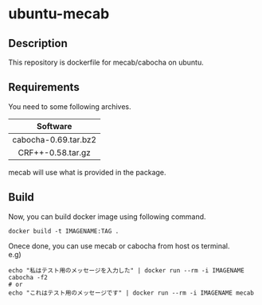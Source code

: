 # ubuntu-mecab

## Description
This repository is dockerfile for mecab/cabocha on ubuntu.

## Requirements
You need to some following archives.

|Software|
|:---------:|
| cabocha-0.69.tar.bz2 |
| CRF++-0.58.tar.gz |

mecab will use what is provided in the package.

## Build
Now, you can build docker image using following command.

```
docker build -t IMAGENAME:TAG .
```

Onece done, you can use mecab or cabocha from host os terminal.  
e.g)  
```
echo "私はテスト用のメッセージを入力した" | docker run --rm -i IMAGENAME cabocha -f2
# or
echo "これはテスト用のメッセージです" | docker run --rm -i IMAGENAME mecab
````
